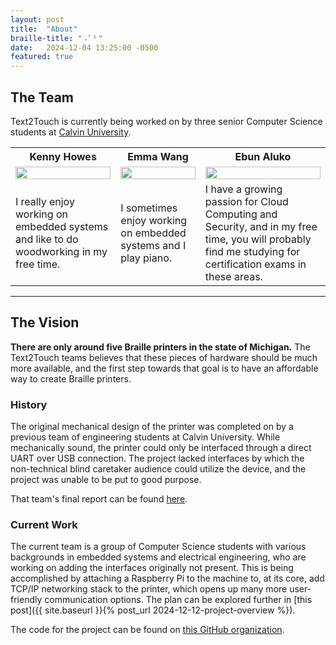 ```yaml
---
layout: post
title:  "About"
braille-title: "⠠⠁⠃"
date:   2024-12-04 13:25:00 -0500
featured: true
---
```

## The Team

Text2Touch is currently being worked on by three senior Computer Science students 
at [Calvin University](https://computing.calvin.edu/).

<table style="table-layout: fixed">
  <tr>
    <th>Kenny Howes</th>
    <th>Emma Wang</th>
    <th>Ebun Aluko</th>
  </tr>
  <tr>
    <td><img style="width: 100%" src="{{ 'assets/images/kenny-headshot.jpeg' | relative_url }}" /></td>
    <td><img style="width: 100%" src="{{ 'assets/images/ejw-headshot.jpg' | relative_url }}" /></td>
    <td><img style="width: 100%" src="{{ 'assets/images/ebun-headshot.jpeg' | relative_url }}" /></td>
  </tr>
  <tr>
    <td>I really enjoy working on embedded systems and like to do woodworking in my free time.</td> <!-- kenny -->
    <td>I sometimes enjoy working on embedded systems and I play piano.</td> <!-- emma -->
    <td>I have a growing passion for Cloud Computing and Security, and in my free time, you will probably find me studying for certification exams in these areas.</td> <!-- ebun -->
  </tr>
</table>

---

## The Vision

**There are only around five Braille printers in the state of Michigan.**
The Text2Touch teams believes that these pieces of hardware should be much more available, and 
the first step towards that goal is to have an affordable way to create Braille printers. 

### History

The original mechanical design of the printer was completed on by a previous team of engineering students 
at Calvin University. While mechanically sound, the printer could only be interfaced through a direct UART over USB connection. 
The project lacked interfaces by which the non-technical blind caretaker audience could utilize the device, 
and the project was unable to be put to good purpose.

That team's final report can be found [here]({{site.download_link_base}}/assets/misc/engr-final-report.pdf).

### Current Work 

The current team is a group of Computer Science students with various backgrounds in embedded systems and electrical engineering, 
who are working on adding the interfaces originally not present. This is being accomplished by attaching a Raspberry Pi to 
the machine to, at its core, add TCP/IP networking stack to the printer, which opens up many more user-friendly communication options.
The plan can be explored further in [this post]({{ site.baseurl }}{% post_url 2024-12-12-project-overview %}).

The code for the project can be found on [this GitHub organization](https://github.com/orgs/Braille-Printer-text2touch/repositories).
